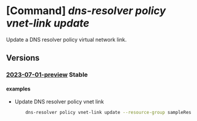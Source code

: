 # [Command] _dns-resolver policy vnet-link update_

Update a DNS resolver policy virtual network link.

## Versions

### [2023-07-01-preview](/Resources/mgmt-plane/L3N1YnNjcmlwdGlvbnMve30vcmVzb3VyY2Vncm91cHMve30vcHJvdmlkZXJzL21pY3Jvc29mdC5uZXR3b3JrL2Ruc3Jlc29sdmVycG9saWNpZXMve30vdmlydHVhbG5ldHdvcmtsaW5rcy97fQ==/2023-07-01-preview.xml) **Stable**

<!-- mgmt-plane /subscriptions/{}/resourcegroups/{}/providers/microsoft.network/dnsresolverpolicies/{}/virtualnetworklinks/{} 2023-07-01-preview -->

#### examples

- Update DNS resolver policy vnet link
    ```bash
        dns-resolver policy vnet-link update --resource-group sampleResourceGroup --policy-name sampleDnsResolverPolicy --dns-resolver-policy-virtual-network-link-name sampleVirtualNetworkLink --location westus2 --tags "{key2:value2}"
    ```
